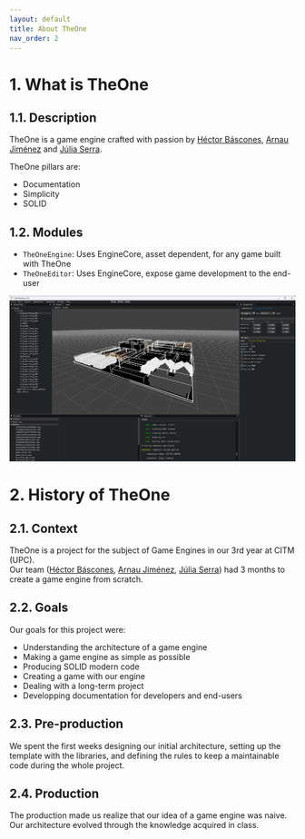 ```yaml
---
layout: default
title: About TheOne
nav_order: 2
---
```


# 1. What is TheOne
## 1.1. Description
TheOne is a game engine crafted with passion by [Héctor Báscones](https://github.com/Hekbas), [Arnau Jiménez](https://github.com/Historn) and [Júlia Serra](https://github.com/softdrawss).

TheOne pillars are:
- Documentation
- Simplicity
- SOLID

## 1.2. Modules
- `TheOneEngine`: Uses EngineCore, asset dependent, for any game built with TheOne
- `TheOneEditor`: Uses EngineCore, expose game development to the end-user

![Editor](https://github.com/CITM-UPC/TheOneEngine/blob/main/.github/images/TheOneEditor.png)

# 2. History of TheOne
## 2.1. Context
TheOne is a project for the subject of Game Engines in our 3rd year at CITM (UPC).  
Our team ([Héctor Báscones](https://github.com/Hekbas), [Arnau Jiménez](https://github.com/Historn), [Júlia Serra](https://github.com/softdrawss)) had 3 months to create a game engine from scratch.

## 2.2. Goals
Our goals for this project were:
- Understanding the architecture of a game engine
- Making a game engine as simple as possible
- Producing SOLID modern code
- Creating a game with our engine
- Dealing with a long-term project
- Developping documentation for developers and end-users

## 2.3. Pre-production
We spent the first weeks designing our initial architecture, setting up the template with the libraries, and defining the rules to keep a maintainable code during the whole project.

## 2.4. Production
The production made us realize that our idea of a game engine was naive. Our architecture evolved through the knowledge acquired in class.